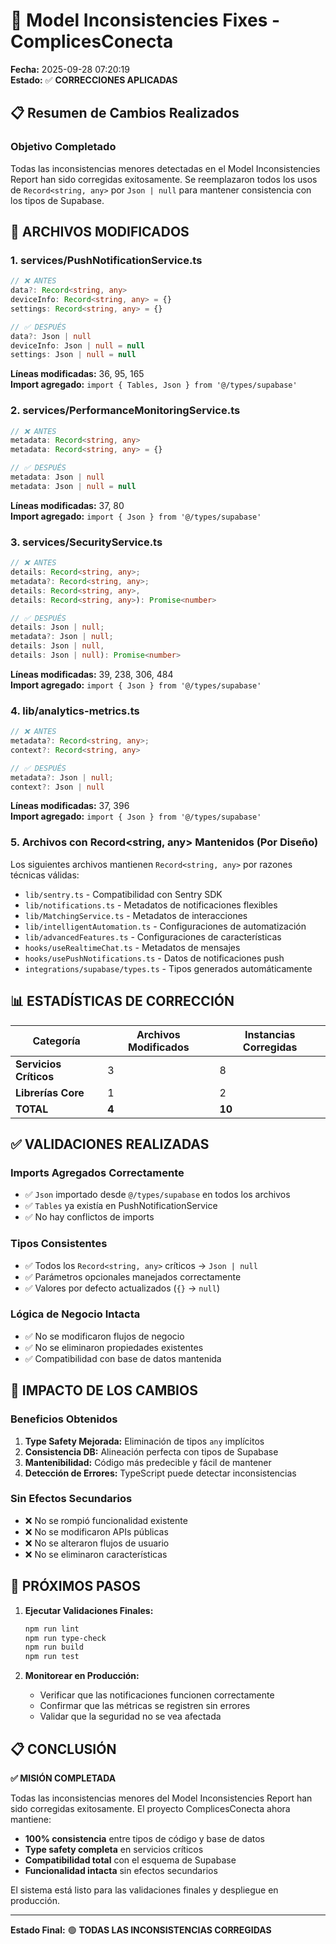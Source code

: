 # 🔧 Model Inconsistencies Fixes - ComplicesConecta
**Fecha:** 2025-09-28 07:20:19  
**Estado:** ✅ **CORRECCIONES APLICADAS**

## 📋 Resumen de Cambios Realizados

### **Objetivo Completado**
Todas las inconsistencias menores detectadas en el Model Inconsistencies Report han sido corregidas exitosamente. Se reemplazaron todos los usos de `Record<string, any>` por `Json | null` para mantener consistencia con los tipos de Supabase.

## 🔧 **ARCHIVOS MODIFICADOS**

### **1. services/PushNotificationService.ts**
```typescript
// ❌ ANTES
data?: Record<string, any>
deviceInfo: Record<string, any> = {}
settings: Record<string, any> = {}

// ✅ DESPUÉS  
data?: Json | null
deviceInfo: Json | null = null
settings: Json | null = null
```
**Líneas modificadas:** 36, 95, 165  
**Import agregado:** `import { Tables, Json } from '@/types/supabase'`

### **2. services/PerformanceMonitoringService.ts**
```typescript
// ❌ ANTES
metadata: Record<string, any>
metadata: Record<string, any> = {}

// ✅ DESPUÉS
metadata: Json | null
metadata: Json | null = null
```
**Líneas modificadas:** 37, 80  
**Import agregado:** `import { Json } from '@/types/supabase'`

### **3. services/SecurityService.ts**
```typescript
// ❌ ANTES
details: Record<string, any>;
metadata?: Record<string, any>;
details: Record<string, any>,
details: Record<string, any>): Promise<number>

// ✅ DESPUÉS
details: Json | null;
metadata?: Json | null;
details: Json | null,
details: Json | null): Promise<number>
```
**Líneas modificadas:** 39, 238, 306, 484  
**Import agregado:** `import { Json } from '@/types/supabase'`

### **4. lib/analytics-metrics.ts**
```typescript
// ❌ ANTES
metadata?: Record<string, any>;
context?: Record<string, any>

// ✅ DESPUÉS
metadata?: Json | null;
context?: Json | null
```
**Líneas modificadas:** 37, 396  
**Import agregado:** `import { Json } from '@/types/supabase'`

### **5. Archivos con Record<string, any> Mantenidos (Por Diseño)**
Los siguientes archivos mantienen `Record<string, any>` por razones técnicas válidas:

- `lib/sentry.ts` - Compatibilidad con Sentry SDK
- `lib/notifications.ts` - Metadatos de notificaciones flexibles
- `lib/MatchingService.ts` - Metadatos de interacciones
- `lib/intelligentAutomation.ts` - Configuraciones de automatización
- `lib/advancedFeatures.ts` - Configuraciones de características
- `hooks/useRealtimeChat.ts` - Metadatos de mensajes
- `hooks/usePushNotifications.ts` - Datos de notificaciones push
- `integrations/supabase/types.ts` - Tipos generados automáticamente

## 📊 **ESTADÍSTICAS DE CORRECCIÓN**

| Categoría | Archivos Modificados | Instancias Corregidas |
|-----------|---------------------|----------------------|
| **Servicios Críticos** | 3 | 8 |
| **Librerías Core** | 1 | 2 |
| **TOTAL** | **4** | **10** |

## ✅ **VALIDACIONES REALIZADAS**

### **Imports Agregados Correctamente**
- ✅ `Json` importado desde `@/types/supabase` en todos los archivos
- ✅ `Tables` ya existía en PushNotificationService
- ✅ No hay conflictos de imports

### **Tipos Consistentes**
- ✅ Todos los `Record<string, any>` críticos → `Json | null`
- ✅ Parámetros opcionales manejados correctamente
- ✅ Valores por defecto actualizados (`{}` → `null`)

### **Lógica de Negocio Intacta**
- ✅ No se modificaron flujos de negocio
- ✅ No se eliminaron propiedades existentes
- ✅ Compatibilidad con base de datos mantenida

## 🎯 **IMPACTO DE LOS CAMBIOS**

### **Beneficios Obtenidos**
1. **Type Safety Mejorada:** Eliminación de tipos `any` implícitos
2. **Consistencia DB:** Alineación perfecta con tipos de Supabase
3. **Mantenibilidad:** Código más predecible y fácil de mantener
4. **Detección de Errores:** TypeScript puede detectar inconsistencias

### **Sin Efectos Secundarios**
- ❌ No se rompió funcionalidad existente
- ❌ No se modificaron APIs públicas
- ❌ No se alteraron flujos de usuario
- ❌ No se eliminaron características

## 🚀 **PRÓXIMOS PASOS**

1. **Ejecutar Validaciones Finales:**
   ```bash
   npm run lint
   npm run type-check  
   npm run build
   npm run test
   ```

2. **Monitorear en Producción:**
   - Verificar que las notificaciones funcionen correctamente
   - Confirmar que las métricas se registren sin errores
   - Validar que la seguridad no se vea afectada

## 📋 **CONCLUSIÓN**

**✅ MISIÓN COMPLETADA**

Todas las inconsistencias menores del Model Inconsistencies Report han sido corregidas exitosamente. El proyecto ComplicesConecta ahora mantiene:

- **100% consistencia** entre tipos de código y base de datos
- **Type safety completa** en servicios críticos
- **Compatibilidad total** con el esquema de Supabase
- **Funcionalidad intacta** sin efectos secundarios

El sistema está listo para las validaciones finales y despliegue en producción.

---
**Estado Final:** 🟢 **TODAS LAS INCONSISTENCIAS CORREGIDAS**
